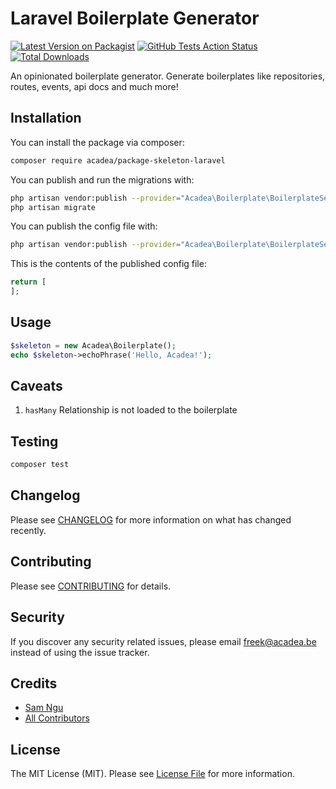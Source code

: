 # Laravel Boilerplate Generator

[![Latest Version on Packagist](https://img.shields.io/packagist/v/acadea/laravel-boilerplate-generator.svg?style=flat-square)](https://packagist.org/packages/acadea/laravel-boilerplate-generator)
[![GitHub Tests Action Status](https://img.shields.io/github/workflow/status/acadea/laravel-boilerplate-generator/run-tests?label=tests)](https://github.com/acadea/laravel-boilerplate-generator/actions?query=workflow%3Arun-tests+branch%3Amaster)
[![Total Downloads](https://img.shields.io/packagist/dt/acadea/laravel-boilerplate-generator.svg?style=flat-square)](https://packagist.org/packages/acadea/laravel-boilerplate-generator)


An opinionated boilerplate generator. Generate boilerplates like repositories, routes, events, api docs and much more!


## Installation

You can install the package via composer:

```bash
composer require acadea/package-skeleton-laravel
```

You can publish and run the migrations with:

```bash
php artisan vendor:publish --provider="Acadea\Boilerplate\BoilerplateServiceProvider" --tag="migrations"
php artisan migrate
```

You can publish the config file with:
```bash
php artisan vendor:publish --provider="Acadea\Boilerplate\BoilerplateServiceProvider" --tag="config"
```

This is the contents of the published config file:

```php
return [
];
```

## Usage

``` php
$skeleton = new Acadea\Boilerplate();
echo $skeleton->echoPhrase('Hello, Acadea!');
```

## Caveats
1. `hasMany` Relationship is not loaded to the boilerplate


## Testing

``` bash
composer test
```

## Changelog

Please see [CHANGELOG](CHANGELOG.md) for more information on what has changed recently.

## Contributing

Please see [CONTRIBUTING](CONTRIBUTING.md) for details.

## Security

If you discover any security related issues, please email freek@acadea.be instead of using the issue tracker.

## Credits

- [Sam Ngu](https://github.com/sam-ngu)
- [All Contributors](../../contributors)

## License

The MIT License (MIT). Please see [License File](LICENSE.md) for more information.
